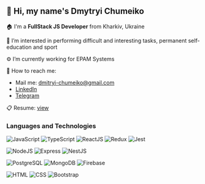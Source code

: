 ## 👋 Hi, my name's **Dmytryi Chumeiko**


🏠 I'm a **FullStack JS Developer** from Kharkiv, Ukraine

👀 I’m interested in performing difficult and interesting tasks, permanent self-education and sport

⚙️ I’m currently working for EPAM Systems

🔎 How to reach me:
  - Mail me: dmitryi-chumeiko@gmail.com
  - [LinkedIn](https://www.linkedin.com/in/d-chumeiko/)
  - [Telegram](https://t.me/dmitryi_ch)

📋 Resume: [view](https://d-chumeiko.github.io/)

### Languages and Technologies ###

![JavaScript](https://img.shields.io/badge/-JavaScript-090909?style=for-the-badge&logo=JavaScript&color=rgba(0,0,0,0.4))
![TypeScript](https://img.shields.io/badge/-TypeScript-090909?style=for-the-badge&logo=TypeScript&color=rgba(0,0,0,0.4))
![ReactJS](https://img.shields.io/badge/-ReactJS-090909?style=for-the-badge&logo=React&color=rgba(0,0,0,0.4))
![Redux](https://img.shields.io/badge/-Redux-090909?style=for-the-badge&logo=Redux&color=rgba(0,0,0,0.4))
![Jest](https://img.shields.io/badge/-Jest-090909?style=for-the-badge&logo=Jest&color=rgba(0,0,0,0.4))

![NodeJS](https://img.shields.io/badge/-NodeJS-090909?style=for-the-badge&logo=Node.js&color=rgba(0,0,0,0.4))
![Express](https://img.shields.io/badge/-Express-090909?style=for-the-badge&logo=Express&color=rgba(0,0,0,0.4))
![NestJS](https://img.shields.io/badge/-NestJS-090909?style=for-the-badge&logo=NestJS&color=rgba(0,0,0,0.4))

![PostgreSQL](https://img.shields.io/badge/-PostgreSQL-090909?style=for-the-badge&logo=PostgreSQL&color=rgba(0,0,0,0.4))
![MongoDB](https://img.shields.io/badge/-MongoDB-090909?style=for-the-badge&logo=MongoDB&color=rgba(0,0,0,0.4))
![Firebase](https://img.shields.io/badge/-Firebase-090909?style=for-the-badge&logo=Firebase&color=rgba(0,0,0,0.4))

![HTML](https://img.shields.io/badge/-HTML-090909?style=for-the-badge&logo=html5&color=rgba(0,0,0,0.4))
![CSS](https://img.shields.io/badge/-CSS-090909?style=for-the-badge&logo=css3&color=rgba(0,0,0,0.4))
![Bootstrap](https://img.shields.io/badge/-Bootstrap-090909?style=for-the-badge&logo=Bootstrap&color=rgba(0,0,0,0.4))

